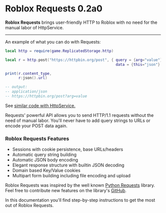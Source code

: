 # Roblox Requests 0.2a0

**Roblox Requests** brings user-friendly HTTP to Roblox with no need for the manual labor of HttpService.

---

An example of what you can do with Requests:

```lua
local http = require(game.ReplicatedStorage.http)

local r = http.post("https://httpbin.org/post", { query = {arg="value"},
	                                              data = {this="json"}  })

print(r.content_type,
	  r:json().url)

-- output:
-- application/json
-- https://httpbin.org/post?arg=value
```

See [similar code with HttpService.](https://gist.github.com/jpatrickdill/8fe2a82c47c1bdf679eb1a1c5f07d7a0)

Requests' powerful API allows you to send HTTP/1.1 requests without the need of manual labor. You'll never
have to add query strings to URLs or encode your POST data again.

### Roblox Requests Features

- Sessions with cookie persistence, base URLs/headers
- Automatic query string building
- Automatic JSON body encoding
- Elegant response structure with builtin JSON decoding
- Domain based Key/Value cookies
- Multipart form building including file encoding and upload

Roblox Requests was inspired by the well known [Python Requests](https://2.python-requests.org/en/master/) library.
Feel free to contribute new features on the library's [GitHub](https://github.com/jpatrickdill/roblox-requests).

In this documentation you'll find step-by-step instructions to get the most out of Roblox Requests.
